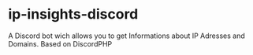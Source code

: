 # ip-insights-discord
A Discord bot wich allows you to get Informations about IP Adresses and Domains. Based on DiscordPHP
